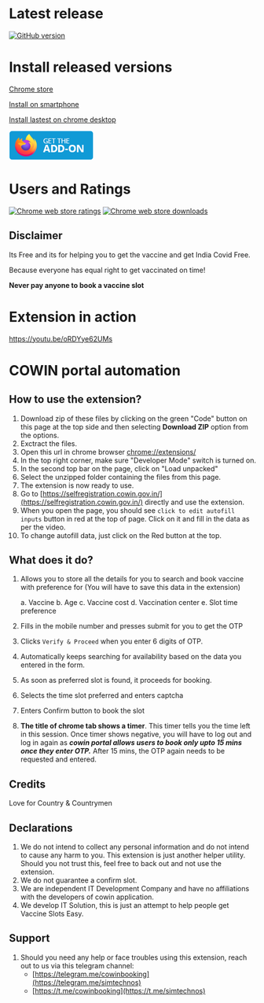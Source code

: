 # Latest release
[![GitHub version](https://img.shields.io/github/v/release/sushrut111/cowin-automation-extn)](https://github.com/sushrut111/cowin-automation-extn/releases)
# Install released versions
[Chrome store](https://chrome.google.com/webstore/detail/cowin-automation/gemdkhkmcnifpfbfnhpbbhageflibppm)

[Install on smartphone](https://github.com/sushrut111/cowin-automation-extn/wiki/How-install-from-release-on-smartphone)

[Install lastest on chrome desktop](https://github.com/sushrut111/cowin-automation-extn/wiki/How-install-extension-manually-from-github-release--on-chrome-desktop)

[![MOZILLA](/get-the-addon-178x60px.dad84b42.png)](https://addons.mozilla.org/en-US/firefox/addon/cowin-booking/)


# Users and Ratings
[![Chrome web store ratings](https://img.shields.io/chrome-web-store/rating/gemdkhkmcnifpfbfnhpbbhageflibppm)]()
[![Chrome web store downloads](https://img.shields.io/chrome-web-store/users/gemdkhkmcnifpfbfnhpbbhageflibppm)]()
## Disclaimer
Its Free and its for helping you to get the vaccine and get India Covid Free.


Because everyone has equal right to get vaccinated on time!


**Never pay anyone to book a vaccine slot**

# Extension in action
https://youtu.be/oRDYye62UMs


# COWIN portal automation

## How to use the extension?

1. Download zip of these files by clicking on the green "Code" button on this page at the top side and then selecting **Download ZIP** option from the options.
2. Exctract the files.
3. Open this url in chrome browser [chrome://extensions/](chrome://extensions/)
4. In the top right corner, make sure "Developer Mode" switch is turned on.
5. In the second top bar on the page, click on "Load unpacked"
6. Select the unzipped folder containing the files from this page. 
7. The extension is now ready to use.
8. Go to [https://selfregistration.cowin.gov.in/](https://selfregistration.cowin.gov.in/) directly and use the extension. 
9. When you open the page, you should see `click to edit autofill inputs` button in red at the top of page. Click on it and fill in the data as per the video.
10. To change autofill data, just click on the Red button at the top.

## What does it do?
1. Allows you to store all the details for you to search and book vaccine with preference for (You will have to save this data in the extension)
   
   a. Vaccine
   b. Age
   c. Vaccine cost
   d. Vaccination center
   e. Slot time preference
   
2. Fills in the mobile number and presses submit for you to get the OTP
3. Clicks `Verify & Proceed` when you enter 6 digits of OTP.
4. Automatically keeps searching for availability based on the data you entered in the form.
5. As soon as preferred slot is found, it proceeds for booking.
6. Selects the time slot preferred and enters captcha
7. Enters Confirm button to book the slot
8. **The title of chrome tab shows a timer**. This timer tells you the time left in this session. Once timer shows negative, you will have to log out and log in again as ***cowin portal allows users to book only upto 15 mins once they enter OTP.*** After 15 mins, the OTP again needs to be requested and entered.

## Credits
Love for Country & Countrymen

## Declarations
1. We do not intend to collect any personal information and do not intend to cause any harm to you. This extension is just another helper utility. Should you not trust this, feel free to back out and not use the extension.
2. We do not guarantee a confirm slot.
3. We are independent IT Development Company and have no affiliations with the developers of cowin application.
4. We develop IT Solution, this is just an attempt to help people get Vaccine Slots Easy.

## Support
1. Should you need any help or face troubles using this extension, reach out to us via this telegram channel: 
    - [https://telegram.me/cowinbooking](https://telegram.me/simtechnos)
    - [https://t.me/cowinbooking](https://t.me/simtechnos)
